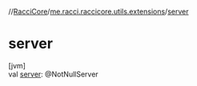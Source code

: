 //[RacciCore](../../index.md)/[me.racci.raccicore.utils.extensions](index.md)/[server](server.md)

# server

[jvm]\
val [server](server.md): @NotNullServer
